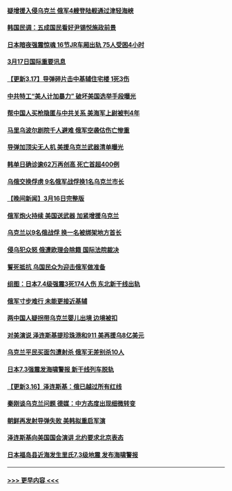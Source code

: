 #### [疑增援入侵乌克兰 俄军4艘登陆舰通过津轻海峡](../pages/prog202/a103376149.md?t=03172001) 
#### [韩国民调：五成国民看好尹锡悦施政前景](../pages/prog202/a103376119.md?t=03172001) 
#### [日本暗夜强震惊魂 16节JR车厢出轨 75人受困4小时](../pages/prog202/a103376094.md?t=03172001) 
#### [3月17日国际重要讯息](../pages/prog202/a103376111.md?t=03172001) 
#### [【更新3.17】导弹碎片击中基辅住宅楼 1死3伤](../pages/prog202/a103376072.md?t=03172001) 
#### [中共特工“美人计加暴力” 破坏美国选举手段曝光](../pages/prog202/a103376077.md?t=03172001) 
#### [帮中国人买枪隐匿与中共关系 美海军上尉被判4年](../pages/prog202/a103376068.md?t=03172001) 
#### [马里乌波尔剧院千人避难 俄军空袭估伤亡惨重](../pages/prog202/a103376016.md?t=03172001) 
#### [导弹加顶尖无人机 美援乌克兰武器清单曝光](../pages/prog202/a103376033.md?t=03172001) 
#### [韩单日确诊逾62万再创高 死亡首超400例](../pages/prog202/a103376000.md?t=03172001) 
#### [乌俄交换俘虏 9名俄军战俘换1名乌克兰市长](../pages/prog202/a103375989.md?t=03172001) 
#### [【晚间新闻】3月16日完整版](../pages/prog202/a103375885.md?t=03172001) 
#### [俄军炮火持续 美国送武器 加紧增援乌克兰](../pages/prog202/a103375919.md?t=03172001) 
#### [乌克兰以9名俄战俘 换一名被绑架地方首长](../pages/prog202/a103375966.md?t=03172001) 
#### [侵乌犯众怒 俄遭欧理会除籍 国际法院裁决](../pages/prog202/a103375927.md?t=03172001) 
#### [誓死抵抗 乌国民众为迎击俄军做准备](../pages/prog202/a103375789.md?t=03172001) 
#### [组图：日本7.4级强震3死174人伤 东北新干线出轨](../pages/prog202/a103375843.md?t=03172001) 
#### [俄军寸步难行 未能更接近基辅](../pages/prog202/a103375917.md?t=03172001) 
#### [两中国人疑拐带乌克兰婴儿出境 边境被扣](../pages/prog202/a103375796.md?t=03172001) 
#### [对美演说 泽连斯基提珍珠港和911 美再援乌8亿美元](../pages/prog202/a103375798.md?t=03172001) 
#### [乌克兰平民买面包遭射杀 俄军无差别杀10人](../pages/prog202/a103375748.md?t=03172001) 
#### [日本7.3强震发海啸警报 新干线列车脱轨](../pages/prog202/a103375687.md?t=03172001) 
#### [【更新3.16】泽连斯基：俄已越过所有红线](../pages/prog202/a103375051.md?t=03172001) 
#### [秦刚谈乌克兰问题 德媒：中方态度出现细微转变](../pages/prog202/a103375659.md?t=03172001) 
#### [朝鲜再发射导弹失败 美韩拟重启军演](../pages/prog202/a103375597.md?t=03172001) 
#### [泽连斯基向美国国会演讲 北约要求北京表态](../pages/prog202/a103375603.md?t=03172001) 
#### [日本福岛县近海发生里氏7.3级地震 发布海啸警报](../pages/prog202/a103375480.md?t=03172001) 

----
#### [ >>> 更早内容 <<< ](../indexes/prog202-earlier.md)
